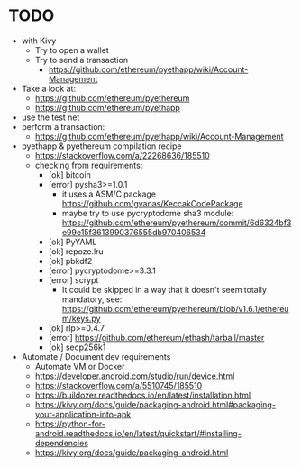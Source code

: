 # TODO

 * with Kivy
   * Try to open a wallet
   * Try to send a transaction
     * https://github.com/ethereum/pyethapp/wiki/Account-Management
 * Take a look at:
   * https://github.com/ethereum/pyethereum
   * https://github.com/ethereum/pyethapp
 * use the test net
 * perform a transaction:
   * https://github.com/ethereum/pyethapp/wiki/Account-Management
 * pyethapp & pyethereum compilation recipe
   * https://stackoverflow.com/a/22268636/185510
   * checking from requirements:
     * [ok]   bitcoin
     * [error]  pysha3>=1.0.1
       * it uses a ASM/C package https://github.com/gvanas/KeccakCodePackage
       * maybe try to use pycryptodome sha3 module:
         https://github.com/ethereum/pyethereum/commit/6d6324bf3e99e15f3613990376555db970406534
     * [ok] PyYAML
     * [ok] repoze.lru
     * [ok] pbkdf2
     * [error] pycryptodome>=3.3.1
     * [error] scrypt
       * It could be skipped in a way that it doesn't seem totally mandatory, see:
         https://github.com/ethereum/pyethereum/blob/v1.6.1/ethereum/keys.py
     * [ok] rlp>=0.4.7
     * [error] https://github.com/ethereum/ethash/tarball/master
     * [ok] secp256k1
 * Automate / Document dev requirements
   * Automate VM or Docker
   * https://developer.android.com/studio/run/device.html
   * https://stackoverflow.com/a/5510745/185510
   * https://buildozer.readthedocs.io/en/latest/installation.html
   * https://kivy.org/docs/guide/packaging-android.html#packaging-your-application-into-apk
   * https://python-for-android.readthedocs.io/en/latest/quickstart/#installing-dependencies
   * https://kivy.org/docs/guide/packaging-android.html
